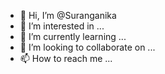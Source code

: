 - 👋 Hi, I’m @Suranganika
- 👀 I’m interested in ...
- 🌱 I’m currently learning ...
- 💞️ I’m looking to collaborate on ...
- 📫 How to reach me ...

<!---
Suranganika/Suranganika is a ✨ special ✨ repository because its `README.md` (this file) appears on your GitHub profile.
You can click the Preview link to take a look at your changes.
--->
